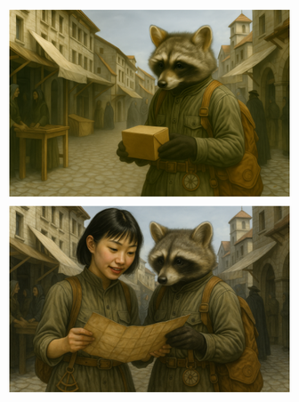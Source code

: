 ![misha.png](../../../../Resources/Character%20Images/Varrokk/misha.png)

![misha and cinder.png](../../../../Resources/Character%20Images/Varrokk/misha%20and%20cinder.png)